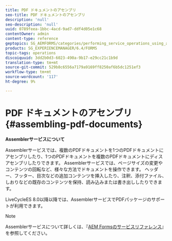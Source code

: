 ```yaml
---
title: PDF ドキュメントのアセンブリ
seo-title: PDF ドキュメントのアセンブリ
description: 'null'
seo-description: 'null'
uuid: 0789feea-1bbc-4acd-9ad7-ddf4d05e1c68
contentOwner: admin
content-type: reference
geptopics: SG_AEMFORMS/categories/performing_service_operations_using_apis
products: SG_EXPERIENCEMANAGER/6.4/FORMS
topic-tags: operations
discoiquuid: 3dd2b0d3-6023-490a-9b17-e29cc21c1b9d
translation-type: tm+mt
source-git-commit: 529b8c6556a7179a9169ff8250af6b5dc1251ef3
workflow-type: tm+mt
source-wordcount: '117'
ht-degree: 9%

---
```



# PDF ドキュメントのアセンブリ {#assembling-pdf-documents}

**Assemblerサービスについて**

Assemblerサービスでは、複数のPDFドキュメントを1つのPDFドキュメントにアセンブリしたり、1つのPDFドキュメントを複数のPDFドキュメントにディスアセンブリしたりできます。 Assemblerサービスでは、ページサイズの変更やコンテンツの回転など、様々な方法でドキュメントを操作できます。 ヘッダー、フッター、目次などの追加コンテンツを挿入したり、注釈、添付ファイル、しおりなどの既存のコンテンツを保持、読み込みまたは書き出ししたりできます。

LiveCycleES 8.0以降以降では、AssemblerサービスでPDFパッケージのサポートが利用できます。

>[!NOTE]
>
>Assemblerサービスについて詳しくは、『[AEM Formsのサービスリファレンス](https://www.adobe.com/go/learn_aemforms_services_63)』を参照してください。

